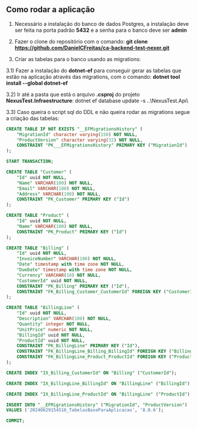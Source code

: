 
## Como rodar a aplicação

1) Necessário a instalação do banco de dados Postgres, a instalação deve ser feita na porta padrão **5432** e a senha para o banco deve ser **admin**

2) Fazer o clone do repositório com o comando: **git clone https://github.com/DanielCFreitas/ca-backend-test-nexer.git**

3) Criar as tabelas para o banco usando as migrations:

3.1) Fazer a instalação do **dotnet-ef** para conseguir gerar as tabelas que estão na aplicação através das migrations, com o comando: **dotnet tool install --global dotnet-ef**

3.2) Ir até a pasta que está o arquivo **.csproj** do projeto **NexusTest.Infraestructure**:
dotnet ef database update -s ..\NexusTest.Api\ 

3.3) Caso queira o script sql do DDL e não queira rodar as migrations segue a criação das tabelas:




```sql
CREATE TABLE IF NOT EXISTS "__EFMigrationsHistory" (
    "MigrationId" character varying(150) NOT NULL,
    "ProductVersion" character varying(32) NOT NULL,
    CONSTRAINT "PK___EFMigrationsHistory" PRIMARY KEY ("MigrationId")
);

START TRANSACTION;

CREATE TABLE "Customer" (
    "Id" uuid NOT NULL,
    "Name" VARCHAR(100) NOT NULL,
    "Email" VARCHAR(100) NOT NULL,
    "Address" VARCHAR(100) NOT NULL,
    CONSTRAINT "PK_Customer" PRIMARY KEY ("Id")
);

CREATE TABLE "Product" (
    "Id" uuid NOT NULL,
    "Name" VARCHAR(100) NOT NULL,
    CONSTRAINT "PK_Product" PRIMARY KEY ("Id")
);

CREATE TABLE "Billing" (
    "Id" uuid NOT NULL,
    "InvoiceNumber" VARCHAR(100) NOT NULL,
    "Date" timestamp with time zone NOT NULL,
    "DueDate" timestamp with time zone NOT NULL,
    "Currency" VARCHAR(10) NOT NULL,
    "CustomerId" uuid NOT NULL,
    CONSTRAINT "PK_Billing" PRIMARY KEY ("Id"),
    CONSTRAINT "FK_Billing_Customer_CustomerId" FOREIGN KEY ("CustomerId") REFERENCES "Customer" ("Id") ON DELETE CASCADE
);

CREATE TABLE "BillingLine" (
    "Id" uuid NOT NULL,
    "Description" VARCHAR(100) NOT NULL,
    "Quantity" integer NOT NULL,
    "UnitPrice" numeric NOT NULL,
    "BillingId" uuid NOT NULL,
    "ProductId" uuid NOT NULL,
    CONSTRAINT "PK_BillingLine" PRIMARY KEY ("Id"),
    CONSTRAINT "FK_BillingLine_Billing_BillingId" FOREIGN KEY ("BillingId") REFERENCES "Billing" ("Id") ON DELETE CASCADE,
    CONSTRAINT "FK_BillingLine_Product_ProductId" FOREIGN KEY ("ProductId") REFERENCES "Product" ("Id") ON DELETE CASCADE
);

CREATE INDEX "IX_Billing_CustomerId" ON "Billing" ("CustomerId");

CREATE INDEX "IX_BillingLine_BillingId" ON "BillingLine" ("BillingId");

CREATE INDEX "IX_BillingLine_ProductId" ON "BillingLine" ("ProductId");

INSERT INTO "__EFMigrationsHistory" ("MigrationId", "ProductVersion")
VALUES ('20240629154516_TabelasBaseParaAplicacao', '8.0.6');

COMMIT;
```

